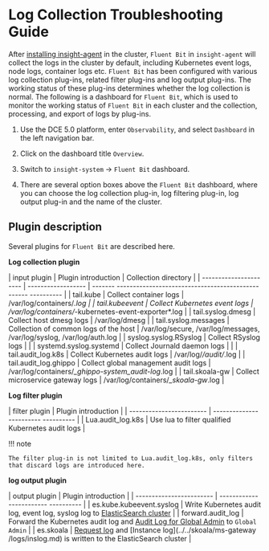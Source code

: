# Log Collection Troubleshooting Guide

After [installing insight-agent](../user-guide/01quickstart/installagent.md) in the cluster, `Fluent Bit` in `insight-agent` will collect the logs in the cluster by default, including Kubernetes event logs, node logs, container logs etc.
`Fluent Bit` has been configured with various log collection plug-ins, related filter plug-ins and log output plug-ins.
The working status of these plug-ins determines whether the log collection is normal.
The following is a dashboard for `Fluent Bit`, which is used to monitor the working status of `Fluent Bit` in each cluster and the collection, processing, and export of logs by plug-ins.

1. Use the DCE 5.0 platform, enter `Observability`, and select `Dashboard` in the left navigation bar.

    

2. Click on the dashboard title `Overview`.

    

3. Switch to `insight-system` -> `Fluent Bit` dashboard.

    

4. There are several option boxes above the `Fluent Bit` dashboard, where you can choose the log collection plug-in, log filtering plug-in, log output plug-in and the name of the cluster.

    

## Plugin description

Several plugins for `Fluent Bit` are described here.

**Log collection plugin**

| input plugin | Plugin introduction | Collection directory |
| ---------------------- | ------------------ | ------- -------------------------------------------------- ---------- |
| tail.kube | Collect container logs | /var/log/containers/*.log |
| tail.kubeevent | Collect Kubernetes event logs | /var/log/containers/*-kubernetes-event-exporter*.log |
| tail.syslog.dmesg | Collect host dmesg logs | /var/log/dmesg |
| tail.syslog.messages | Collection of common logs of the host | /var/log/secure, /var/log/messages, /var/log/syslog, /var/log/auth.log |
| syslog.syslog.RSyslog | Collect RSyslog logs | |
| systemd.syslog.systemd | Collect Journald daemon logs | |
| tail.audit_log.k8s | Collect Kubernetes audit logs | /var/log/*/audit/*.log |
| tail.audit_log.ghippo | Collect global management audit logs | /var/log/containers/*_ghippo-system_audit-log*.log |
| tail.skoala-gw | Collect microservice gateway logs | /var/log/containers/*_skoala-gw*.log |

**Log filter plugin**

| filter plugin | Plugin introduction |
| ------------------------ | ------------------------ ---------- |
| Lua.audit_log.k8s | Use lua to filter qualified Kubernetes audit logs |

!!! note

    The filter plug-in is not limited to Lua.audit_log.k8s, only filters that discard logs are introduced here.

**log output plugin**

| output plugin | Plugin introduction |
| ------------------------ | ------------------------ ---------- |
| es.kube.kubeevent.syslog | Write Kubernetes audit log, event log, syslog log to [ElasticSearch cluster](../../middleware/elasticsearch/intro/what.md) |
| forward.audit_log | Forward the Kubernetes audit log and [Audit Log for Global Admin](../../ghippo/user-guide/audit-log.md) to `Global Admin` |
| es.skoala | [Request log](../../skoala/ms-gateway/logs/reqlog.md) and [Instance log](../../skoala/ms-gateway /logs/inslog.md) is written to the ElasticSearch cluster |